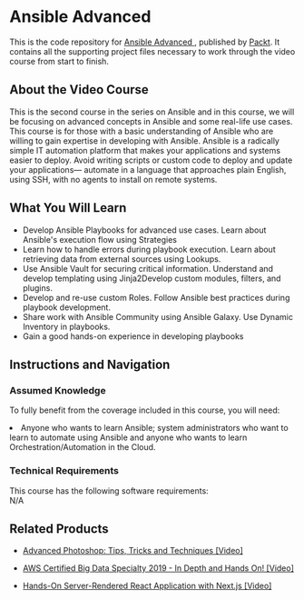 


# Ansible Advanced		
This is the code repository for [Ansible Advanced	](https://www.packtpub.com/application-development/ansible-advanced-video), published by [Packt](https://www.packtpub.com/?utm_source=github). It contains all the supporting project files necessary to work through the video course from start to finish.
## About the Video Course
This is the second course in the series on Ansible and in this course, we will be focusing on advanced concepts in Ansible and some real-life use cases. This course is for those with a basic understanding of Ansible who are willing to gain expertise in developing with Ansible. Ansible is a radically simple IT automation platform that makes your applications and systems easier to deploy. Avoid writing scripts or custom code to deploy and update your applications— automate in a language that approaches plain English, using SSH, with no agents to install on remote systems.

<H2>What You Will Learn</H2>
<DIV class=book-info-will-learn-text>
<UL>
<LI>Develop Ansible Playbooks for advanced use cases. Learn about Ansible's execution flow using Strategies</LI>
<LI>Learn how to handle errors during playbook execution. Learn about retrieving data from external sources using Lookups. </LI>
<LI>Use Ansible Vault for securing critical information. Understand and develop templating using Jinja2Develop custom modules, filters, and plugins. </LI>
<LI>Develop and re-use custom Roles. Follow Ansible best practices during playbook development. </LI>
<LI>Share work with Ansible Community using Ansible Galaxy. Use Dynamic Inventory in playbooks. </LI>
<LI>Gain a good hands-on experience in developing playbooks</LI>
</UL></DIV>

## Instructions and Navigation
### Assumed Knowledge
To fully benefit from the coverage included in this course, you will need:<br/>
<DIV class=book-info-will-learn-text>
<LI>Anyone who wants to learn Ansible; system administrators who want to learn to automate using Ansible and anyone who wants to learn Orchestration/Automation in the Cloud.</LI> 
<DIV>

### Technical Requirements
This course has the following software requirements:<br/>
N/A

## Related Products
* [Advanced Photoshop: Tips, Tricks and Techniques [Video]](https://www.packtpub.com/hardware-and-creative/advanced-photoshop-tips-tricks-and-techniques-video)

* [AWS Certified Big Data Specialty 2019 - In Depth and Hands On! [Video]](https://www.packtpub.com/application-development/aws-certified-big-data-specialty-2019-depth-and-hands-video)

* [Hands-On Server-Rendered React Application with Next.js [Video]](https://www.packtpub.com/application-development/hands-server-rendered-react-application-nextjs-video)
